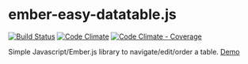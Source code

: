 ember-easy-datatable.js
=======================

[![Build Status](https://travis-ci.org/Smartesting/ember-easy-datatable.js.svg?branch=master)](https://travis-ci.org/Smartesting/ember-easy-datatable.js)
[![Code Climate](https://codeclimate.com/github/Smartesting/ember-easy-datatable.js.png)](https://codeclimate.com/github/Smartesting/ember-easy-datatable.js)
[![Code Climate - Coverage](https://codeclimate.com/github/Smartesting/ember-easy-datatable.js/coverage.png)](https://codeclimate.com/github/Smartesting/ember-easy-datatable.js)


Simple Javascript/Ember.js library to navigate/edit/order a table.
[Demo](http://jsfiddle.net/52VtD/6269/embedded/result/[)
